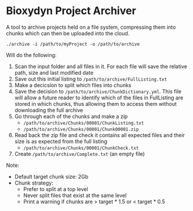 # Bioxydyn Project Archiver
A tool to archive projects held on a file system, compressing them into chunks which can then be uploaded into the cloud.

    ./archive -i /path/to/myProject -o /path/to/archive

Will do the following:

1. Scan the input folder and all files in it. For each file will save the relative path, size and last modified date
2. Save out this initial listing to `/path/to/archive/FullListing.txt`
3. Make a decicsion to split which files into chunks
4. Save the decision to `/path/to/archive/ChunkDictionary.yml`. This file will allow a future reader to identify which of the files in FullListing are stored in which chunks, thus allowing them to access them without downloading the full archive
5. Go through each of the chunks and make a zip
    - `/path/to/archive/Chunks/00001/ChunkListing.txt`
    - `/path/to/archive/Chunks/00001/Chunk00001.zip`
6. Read back the zip file and check it contains all expected files and their size is as expected from the full listing
    - `/path/to/archive/Chunks/00001/ChunkCheck.txt`
7. Create `/path/to/archive/Complete.txt` (an empty file)

Note: 

- Default target chunk size: 2Gb
- Chunk strategy:
   - Prefer to split at a top level
   - Never split files that exist at the same level
   - Print a warning if chunks are > target * 1.5 or < target * 0.5

